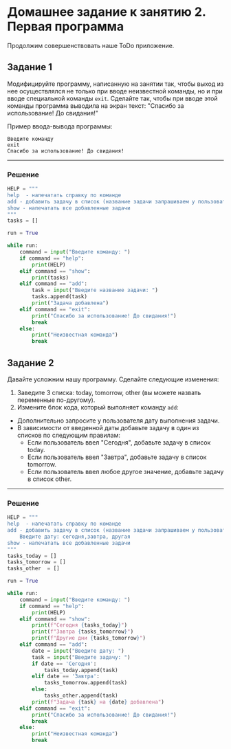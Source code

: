 # Домашнее задание к занятию 2. Первая программа

Продолжим совершенствовать наше ToDo приложение.

## Задание 1
Модифицируйте программу, написанную на занятии так, чтобы выход из нее осуществлялся не только при вводе неизвестной команды, но и при вводе специальной команды `exit`. Сделайте так, чтобы при вводе этой команды программа выводила на экран текст: "Спасибо за использование! До свидания!"

Пример ввода-вывода программы:
```
Введите команду
exit
Спасибо за использование! До свидания!
```
____
### Решение
```python
HELP = """
help  - напечатать справку по команде
add - добавить задачу в список (название задачи запрашиваем у пользователя)
show - напечатать все добавленные задачи
"""
tasks = []

run = True

while run:
    command = input("Введите команду: ")
    if command == "help":
        print(HELP)
    elif command == "show":
        print(tasks)
    elif command == "add":
        task = input("Введите название задачи: ")
        tasks.append(task)
        print("Задача добавлена")
    elif command == "exit":
        print("Спасибо за использование! До свидания!")
        break
    else:
        print("Неизвестная команда")
        break
```

## Задание 2 
Давайте усложним нашу программу.
Сделайте следующие изменения: 
1. Заведите 3 списка: today, tomorrow, other (вы можете назвать переменные по-другому).
2. Измените блок кода, который выполняет команду `add`:
  * Дополнительно запросите у пользователя дату выполнения задачи.
  * В зависимости от введенной даты добавьте задачу в один из списков по следующим правилам: 
    * Если пользователь ввел "Сегодня", добавьте задачу в список today.
    * Если пользователь ввел "Завтра", добавьте задачу в список tomorrow.
    * Если пользователь ввел любое другое значение, добавьте задачу в список other.
    
____
### Решение
```python
HELP = """
help  - напечатать справку по команде
add - добавить задачу в список (название задачи запрашиваем у пользователя)
    Введите дату: сегодня,завтра, другая
show - напечатать все добавленные задачи
"""
tasks_today = []
tasks_tomorrow = []
tasks_other  = []

run = True

while run:
    command = input("Введите команду: ")
    if command == "help":
        print(HELP)
    elif command == "show":
        print(f"Сегодня {tasks_today}")
        print(f"Завтра {tasks_tomorrow}")
        print(f"Другие дни {tasks_tomorrow}")
    elif command == "add":
        date = input("Введите дату: ")
        task = input("Введите задачу: ")
        if date == 'Сегодня':
            tasks_today.append(task)
        elif date == 'Завтра':
            tasks_tomorrow.append(task)
        else:
            tasks_other.append(task)            
        print(f"Задача {task} на {date} добавлена")
    elif command == "exit":
        print("Спасибо за использование! До свидания!")
        break
    else:
        print("Неизвестная команда")
        break
```
